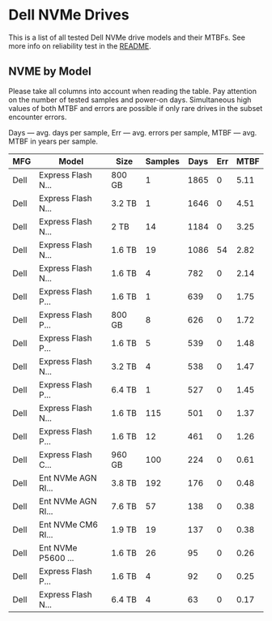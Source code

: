 Dell NVMe Drives
================

This is a list of all tested Dell NVMe drive models and their MTBFs. See more
info on reliability test in the [README](https://github.com/linuxhw/EnterpriseDrive).

NVME by Model
------------

Please take all columns into account when reading the table. Pay attention on the
number of tested samples and power-on days. Simultaneous high values of both MTBF
and errors are possible if only rare drives in the subset encounter errors.

Days — avg. days per sample,
Err  — avg. errors per sample,
MTBF — avg. MTBF in years per sample.

| MFG       | Model              | Size   | Samples | Days  | Err   | MTBF |
|-----------|--------------------|--------|---------|-------|-------|------|
| Dell      | Express Flash N... | 800 GB | 1       | 1865  | 0     | 5.11   |
| Dell      | Express Flash N... | 3.2 TB | 1       | 1646  | 0     | 4.51   |
| Dell      | Express Flash N... | 2 TB   | 14      | 1184  | 0     | 3.25   |
| Dell      | Express Flash N... | 1.6 TB | 19      | 1086  | 54    | 2.82   |
| Dell      | Express Flash N... | 1.6 TB | 4       | 782   | 0     | 2.14   |
| Dell      | Express Flash P... | 1.6 TB | 1       | 639   | 0     | 1.75   |
| Dell      | Express Flash P... | 800 GB | 8       | 626   | 0     | 1.72   |
| Dell      | Express Flash P... | 1.6 TB | 5       | 539   | 0     | 1.48   |
| Dell      | Express Flash N... | 3.2 TB | 4       | 538   | 0     | 1.47   |
| Dell      | Express Flash P... | 6.4 TB | 1       | 527   | 0     | 1.45   |
| Dell      | Express Flash N... | 1.6 TB | 115     | 501   | 0     | 1.37   |
| Dell      | Express Flash P... | 1.6 TB | 12      | 461   | 0     | 1.26   |
| Dell      | Express Flash C... | 960 GB | 100     | 224   | 0     | 0.61   |
| Dell      | Ent NVMe AGN RI... | 3.8 TB | 192     | 176   | 0     | 0.48   |
| Dell      | Ent NVMe AGN RI... | 7.6 TB | 57      | 138   | 0     | 0.38   |
| Dell      | Ent NVMe CM6 RI... | 1.9 TB | 19      | 137   | 0     | 0.38   |
| Dell      | Ent NVMe P5600 ... | 1.6 TB | 26      | 95    | 0     | 0.26   |
| Dell      | Express Flash P... | 1.6 TB | 4       | 92    | 0     | 0.25   |
| Dell      | Express Flash N... | 6.4 TB | 4       | 63    | 0     | 0.17   |
